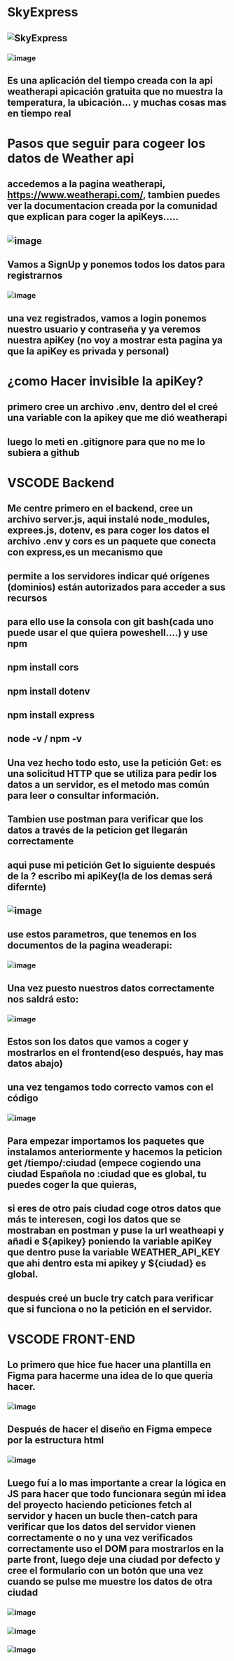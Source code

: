 # SkyExpress
## ![SkyExpress](https://github.com/user-attachments/assets/8b80fd0a-93df-455c-b259-4870b32fe165)
### ![image](https://github.com/user-attachments/assets/7cf43fc1-864e-46c6-907c-aaf29f366682)

## Es una aplicación del tiempo creada con la api weatherapi apicación gratuita que no muestra la temperatura, la ubicación... y muchas cosas mas en tiempo real

# Pasos que seguir para cogeer los datos de Weather api

## accedemos a la pagina weatherapi, https://www.weatherapi.com/, tambien puedes ver la documentacion creada por la comunidad que explican para coger la apiKeys.....
## ![image](https://github.com/user-attachments/assets/d89ccd2a-cc56-4ea1-90c9-085d14b4d7e4)

## Vamos a SignUp y ponemos todos los datos para registrarnos
### ![image](https://github.com/user-attachments/assets/ce7bed9e-9b9f-433d-b06e-9e23639ebae6)

## una vez registrados, vamos a login ponemos nuestro usuario y contraseña y ya veremos nuestra apiKey (no voy a mostrar esta pagina ya que la apiKey es privada y personal)

# ¿como Hacer invisible la apiKey?
## primero cree un archivo .env, dentro del el creé una variable con la apikey que me dió weatherapi
## luego lo meti en .gitignore para que no me lo subiera a github

# VSCODE Backend
## Me centre primero en el backend, cree un archivo server.js, aqui instalé node_modules, exprees.js, dotenv, es para coger los datos el archivo .env  y cors es un paquete que conecta con express,es un mecanismo que
## permite a los servidores indicar qué orígenes (dominios) están autorizados para acceder a sus recursos

## para ello use la consola con git bash(cada uno puede usar el que quiera poweshell....) y use npm
## npm install cors
## npm install dotenv
## npm install express
## node -v / npm -v
## Una vez hecho todo esto, use la petición Get: es una solicitud HTTP que se utiliza para pedir los datos a un servidor, es el metodo mas común para leer o consultar información.
## Tambien use postman para verificar que los datos a través de la peticion get llegarán correctamente
## aqui puse mi petición Get lo siguiente después de la ? escribo mi apiKey(la de los demas será difernte)
## ![image](https://github.com/user-attachments/assets/38939357-0a63-4e25-aa07-35c31caf2bf3)

## use estos parametros, que tenemos en los documentos de la pagina weaderapi:
### ![image](https://github.com/user-attachments/assets/f49bc78f-d7b3-4525-897c-c2ff7de3dc64)
## Una vez puesto nuestros datos correctamente nos saldrá esto:
### ![image](https://github.com/user-attachments/assets/909672a6-5599-4eae-a21a-54af5517ac60)
## Estos son los datos que vamos a coger y mostrarlos en el frontend(eso después, hay mas datos abajo)
## una vez tengamos todo correcto vamos con el código
### ![image](https://github.com/user-attachments/assets/ab67f5b8-a280-4b4b-9d7d-8c627de938ab)
## Para empezar importamos los paquetes que instalamos anteriormente y hacemos la peticion get /tiempo/:ciudad (empece cogiendo una ciudad Española no :ciudad que es global, tu puedes coger la que quieras, 
## si eres de otro pais ciudad coge otros datos que más te interesen, cogi los datos que se mostraban en postman y puse la url weatheapi y añadi e ${apikey} poniendo la variable apiKey que dentro puse la variable WEATHER_API_KEY que ahi dentro esta mi apikey y ${ciudad} es global.
## después creé un bucle try catch para verificar que si funciona o no la petición en el servidor.

# VSCODE FRONT-END
## Lo primero que hice fue hacer una plantilla en Figma para hacerme una idea de lo que queria hacer.
### ![image](https://github.com/user-attachments/assets/4103eb13-2006-4141-ab5d-8666c7e75cf4)
## Después de hacer el diseño en Figma empece por la estructura html
### ![image](https://github.com/user-attachments/assets/d662ea2e-beaf-4557-ba6f-3e2e30f128b4)
## Luego fuí a lo mas importante a crear la lógica en JS para hacer que todo funcionara según mi idea del proyecto haciendo peticiones fetch al servidor y hacen un bucle then-catch para verificar que los datos del servidor vienen correctamente o no y una vez verificados correctamente uso el DOM para mostrarlos en la parte front, luego deje una ciudad por defecto y cree el formulario con un botón que una vez cuando se pulse me muestre los datos de otra ciudad
### ![image](https://github.com/user-attachments/assets/3beec67f-b89c-46b6-b9f6-72570b938e20)
### ![image](https://github.com/user-attachments/assets/3825ff40-a8b8-4457-b4f4-bc7222c5ce76)
### ![image](https://github.com/user-attachments/assets/c8617f18-fb54-48a1-b760-78b51e4bb3b3)

